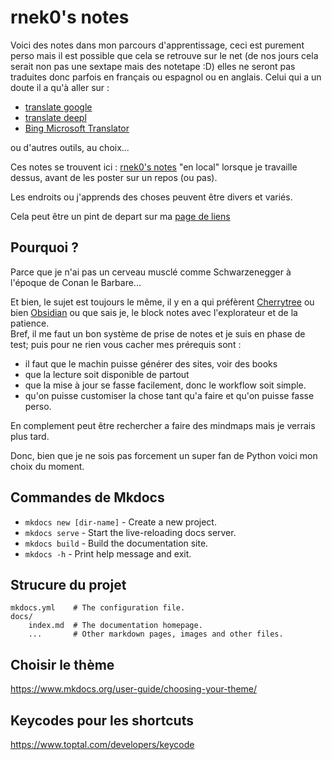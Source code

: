 # rnek0's notes

Voici des notes dans mon parcours d'apprentissage, ceci est purement perso mais il est possible que cela se retrouve sur le net (de nos jours cela serait non pas une sextape mais des notetape :D) elles ne seront pas traduites donc parfois en français ou espagnol ou en anglais. Celui qui a un doute il a qu'à aller sur :

* [translate google](https://translate.google.fr)
* [translate deepl](https://www.deepl.com/translator)
* [Bing Microsoft Translator](https://www.bing.com/translator/)

ou d'autres outils, au choix...

Ces notes se trouvent ici : [rnek0's notes](http://127.0.0.1:8000/) "en local" lorsque je travaille dessus, avant de les poster sur un repos (ou pas).

Les endroits ou j'apprends des choses peuvent être divers et variés.

Cela peut être un pint de depart sur ma [page de liens](https//web.lunarviews.net/enlaces/)

## Pourquoi ?

Parce que je n'ai pas un cerveau musclé comme Schwarzenegger à l'époque de Conan le Barbare...

Et bien, le sujet est toujours le même, il y en a qui préfèrent [Cherrytree](https://framalibre.org/content/cherrytree) ou bien [Obsidian](https://obsidian.md/) ou que sais je, le block notes avec l'explorateur et de la patience.  
Bref, il me faut un bon système de prise de notes et je suis en phase de test; puis pour ne rien vous cacher mes prérequis sont :

* il faut que le machin puisse générer des sites, voir des books 
* que la lecture soit disponible de partout 
* que la mise à jour se fasse facilement, donc le workflow soit simple.
* qu'on puisse customiser la chose tant qu'a faire et qu'on puisse fasse perso.

En complement peut être rechercher a faire des mindmaps mais je verrais plus tard.

Donc, bien que je ne sois pas forcement un super fan de Python voici mon choix du moment.



## Commandes de Mkdocs

* `mkdocs new [dir-name]` - Create a new project.
* `mkdocs serve` - Start the live-reloading docs server.
* `mkdocs build` - Build the documentation site.
* `mkdocs -h` - Print help message and exit.

## Strucure du projet

    mkdocs.yml    # The configuration file.
    docs/
        index.md  # The documentation homepage.
        ...       # Other markdown pages, images and other files.

## Choisir le thème

<https://www.mkdocs.org/user-guide/choosing-your-theme/>

## Keycodes pour les shortcuts

<https://www.toptal.com/developers/keycode>